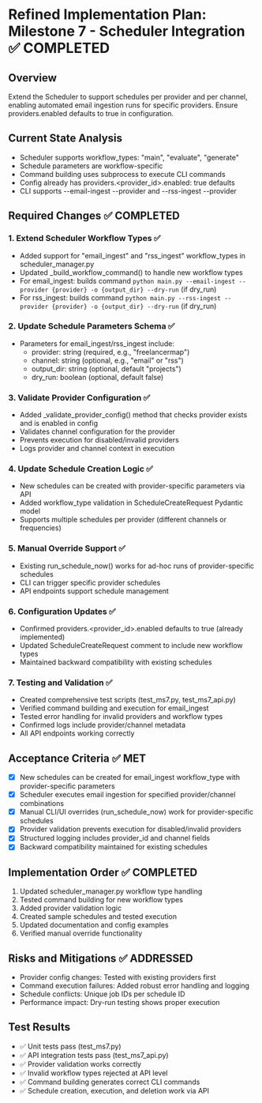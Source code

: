 # Refined Implementation Plan: Milestone 7 - Scheduler Integration ✅ COMPLETED

## Overview
Extend the Scheduler to support schedules per provider and per channel, enabling automated email ingestion runs for specific providers. Ensure providers.enabled defaults to true in configuration.

## Current State Analysis
- Scheduler supports workflow_types: "main", "evaluate", "generate"
- Schedule parameters are workflow-specific
- Command building uses subprocess to execute CLI commands
- Config already has providers.<provider_id>.enabled: true defaults
- CLI supports --email-ingest --provider <provider> and --rss-ingest --provider <provider>

## Required Changes ✅ COMPLETED

### 1. Extend Scheduler Workflow Types ✅
- Added support for "email_ingest" and "rss_ingest" workflow_types in scheduler_manager.py
- Updated _build_workflow_command() to handle new workflow types
- For email_ingest: builds command `python main.py --email-ingest --provider {provider} -o {output_dir} --dry-run` (if dry_run)
- For rss_ingest: builds command `python main.py --rss-ingest --provider {provider} -o {output_dir} --dry-run` (if dry_run)

### 2. Update Schedule Parameters Schema ✅
- Parameters for email_ingest/rss_ingest include:
  - provider: string (required, e.g., "freelancermap")
  - channel: string (optional, e.g., "email" or "rss")
  - output_dir: string (optional, default "projects")
  - dry_run: boolean (optional, default false)

### 3. Validate Provider Configuration ✅
- Added _validate_provider_config() method that checks provider exists and is enabled in config
- Validates channel configuration for the provider
- Prevents execution for disabled/invalid providers
- Logs provider and channel context in execution

### 4. Update Schedule Creation Logic ✅
- New schedules can be created with provider-specific parameters via API
- Added workflow_type validation in ScheduleCreateRequest Pydantic model
- Supports multiple schedules per provider (different channels or frequencies)

### 5. Manual Override Support ✅
- Existing run_schedule_now() works for ad-hoc runs of provider-specific schedules
- CLI can trigger specific provider schedules
- API endpoints support schedule management

### 6. Configuration Updates ✅
- Confirmed providers.<provider_id>.enabled defaults to true (already implemented)
- Updated ScheduleCreateRequest comment to include new workflow types
- Maintained backward compatibility with existing schedules

### 7. Testing and Validation ✅
- Created comprehensive test scripts (test_ms7.py, test_ms7_api.py)
- Verified command building and execution for email_ingest
- Tested error handling for invalid providers and workflow types
- Confirmed logs include provider/channel metadata
- All API endpoints working correctly

## Acceptance Criteria ✅ MET
- [x] New schedules can be created for email_ingest workflow_type with provider-specific parameters
- [x] Scheduler executes email ingestion for specified provider/channel combinations
- [x] Manual CLI/UI overrides (run_schedule_now) work for provider-specific schedules
- [x] Provider validation prevents execution for disabled/invalid providers
- [x] Structured logging includes provider_id and channel fields
- [x] Backward compatibility maintained for existing schedules

## Implementation Order ✅ COMPLETED
1. Updated scheduler_manager.py workflow type handling
2. Tested command building for new workflow types
3. Added provider validation logic
4. Created sample schedules and tested execution
5. Updated documentation and config examples
6. Verified manual override functionality

## Risks and Mitigations ✅ ADDRESSED
- Provider config changes: Tested with existing providers first
- Command execution failures: Added robust error handling and logging
- Schedule conflicts: Unique job IDs per schedule ID
- Performance impact: Dry-run testing shows proper execution

## Test Results
- ✅ Unit tests pass (test_ms7.py)
- ✅ API integration tests pass (test_ms7_api.py)
- ✅ Provider validation works correctly
- ✅ Invalid workflow types rejected at API level
- ✅ Command building generates correct CLI commands
- ✅ Schedule creation, execution, and deletion work via API